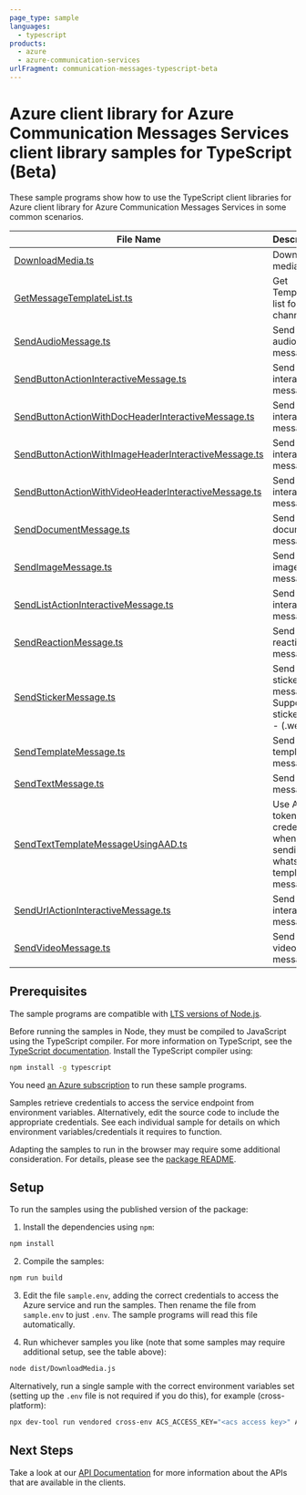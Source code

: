 ```yaml
---
page_type: sample
languages:
  - typescript
products:
  - azure
  - azure-communication-services
urlFragment: communication-messages-typescript-beta
---
```


# Azure client library for Azure Communication Messages Services client library samples for TypeScript (Beta)

These sample programs show how to use the TypeScript client libraries for Azure client library for Azure Communication Messages Services in some common scenarios.

| **File Name**                                                                                             | **Description**                                                     |
| --------------------------------------------------------------------------------------------------------- | ------------------------------------------------------------------- |
| [DownloadMedia.ts][downloadmedia]                                                                         | Download a media file                                               |
| [GetMessageTemplateList.ts][getmessagetemplatelist]                                                       | Get Template list for a channel                                     |
| [SendAudioMessage.ts][sendaudiomessage]                                                                   | Send a audio message                                                |
| [SendButtonActionInteractiveMessage.ts][sendbuttonactioninteractivemessage]                               | Send a interactive message                                          |
| [SendButtonActionWithDocHeaderInteractiveMessage.ts][sendbuttonactionwithdocheaderinteractivemessage]     | Send a interactive message                                          |
| [SendButtonActionWithImageHeaderInteractiveMessage.ts][sendbuttonactionwithimageheaderinteractivemessage] | Send a interactive message                                          |
| [SendButtonActionWithVideoHeaderInteractiveMessage.ts][sendbuttonactionwithvideoheaderinteractivemessage] | Send a interactive message                                          |
| [SendDocumentMessage.ts][senddocumentmessage]                                                             | Send a document message                                             |
| [SendImageMessage.ts][sendimagemessage]                                                                   | Send an image message                                               |
| [SendListActionInteractiveMessage.ts][sendlistactioninteractivemessage]                                   | Send a interactive message                                          |
| [SendReactionMessage.ts][sendreactionmessage]                                                             | Send a reaction message                                             |
| [SendStickerMessage.ts][sendstickermessage]                                                               | Send a sticker message. Supported sticker type - (.webp)            |
| [SendTemplateMessage.ts][sendtemplatemessage]                                                             | Send a template message                                             |
| [SendTextMessage.ts][sendtextmessage]                                                                     | Send a text message                                                 |
| [SendTextTemplateMessageUsingAAD.ts][sendtexttemplatemessageusingaad]                                     | Use AAD token credentials when sending a whatsapp template message. |
| [SendUrlActionInteractiveMessage.ts][sendurlactioninteractivemessage]                                     | Send a interactive message                                          |
| [SendVideoMessage.ts][sendvideomessage]                                                                   | Send a video message                                                |

## Prerequisites

The sample programs are compatible with [LTS versions of Node.js](https://github.com/nodejs/release#release-schedule).

Before running the samples in Node, they must be compiled to JavaScript using the TypeScript compiler. For more information on TypeScript, see the [TypeScript documentation][typescript]. Install the TypeScript compiler using:

```bash
npm install -g typescript
```

You need [an Azure subscription][freesub] to run these sample programs.

Samples retrieve credentials to access the service endpoint from environment variables. Alternatively, edit the source code to include the appropriate credentials. See each individual sample for details on which environment variables/credentials it requires to function.

Adapting the samples to run in the browser may require some additional consideration. For details, please see the [package README][package].

## Setup

To run the samples using the published version of the package:

1. Install the dependencies using `npm`:

```bash
npm install
```

2. Compile the samples:

```bash
npm run build
```

3. Edit the file `sample.env`, adding the correct credentials to access the Azure service and run the samples. Then rename the file from `sample.env` to just `.env`. The sample programs will read this file automatically.

4. Run whichever samples you like (note that some samples may require additional setup, see the table above):

```bash
node dist/DownloadMedia.js
```

Alternatively, run a single sample with the correct environment variables set (setting up the `.env` file is not required if you do this), for example (cross-platform):

```bash
npx dev-tool run vendored cross-env ACS_ACCESS_KEY="<acs access key>" ACS_URL="<acs url>" node dist/DownloadMedia.js
```

## Next Steps

Take a look at our [API Documentation][apiref] for more information about the APIs that are available in the clients.

[downloadmedia]: https://github.com/Azure/azure-sdk-for-js/blob/main/sdk/communication/communication-messages-rest/samples/v2-beta/typescript/src/DownloadMedia.ts
[getmessagetemplatelist]: https://github.com/Azure/azure-sdk-for-js/blob/main/sdk/communication/communication-messages-rest/samples/v2-beta/typescript/src/GetMessageTemplateList.ts
[sendaudiomessage]: https://github.com/Azure/azure-sdk-for-js/blob/main/sdk/communication/communication-messages-rest/samples/v2-beta/typescript/src/SendAudioMessage.ts
[sendbuttonactioninteractivemessage]: https://github.com/Azure/azure-sdk-for-js/blob/main/sdk/communication/communication-messages-rest/samples/v2-beta/typescript/src/SendButtonActionInteractiveMessage.ts
[sendbuttonactionwithdocheaderinteractivemessage]: https://github.com/Azure/azure-sdk-for-js/blob/main/sdk/communication/communication-messages-rest/samples/v2-beta/typescript/src/SendButtonActionWithDocHeaderInteractiveMessage.ts
[sendbuttonactionwithimageheaderinteractivemessage]: https://github.com/Azure/azure-sdk-for-js/blob/main/sdk/communication/communication-messages-rest/samples/v2-beta/typescript/src/SendButtonActionWithImageHeaderInteractiveMessage.ts
[sendbuttonactionwithvideoheaderinteractivemessage]: https://github.com/Azure/azure-sdk-for-js/blob/main/sdk/communication/communication-messages-rest/samples/v2-beta/typescript/src/SendButtonActionWithVideoHeaderInteractiveMessage.ts
[senddocumentmessage]: https://github.com/Azure/azure-sdk-for-js/blob/main/sdk/communication/communication-messages-rest/samples/v2-beta/typescript/src/SendDocumentMessage.ts
[sendimagemessage]: https://github.com/Azure/azure-sdk-for-js/blob/main/sdk/communication/communication-messages-rest/samples/v2-beta/typescript/src/SendImageMessage.ts
[sendlistactioninteractivemessage]: https://github.com/Azure/azure-sdk-for-js/blob/main/sdk/communication/communication-messages-rest/samples/v2-beta/typescript/src/SendListActionInteractiveMessage.ts
[sendreactionmessage]: https://github.com/Azure/azure-sdk-for-js/blob/main/sdk/communication/communication-messages-rest/samples/v2-beta/typescript/src/SendReactionMessage.ts
[sendstickermessage]: https://github.com/Azure/azure-sdk-for-js/blob/main/sdk/communication/communication-messages-rest/samples/v2-beta/typescript/src/SendStickerMessage.ts
[sendtemplatemessage]: https://github.com/Azure/azure-sdk-for-js/blob/main/sdk/communication/communication-messages-rest/samples/v2-beta/typescript/src/SendTemplateMessage.ts
[sendtextmessage]: https://github.com/Azure/azure-sdk-for-js/blob/main/sdk/communication/communication-messages-rest/samples/v2-beta/typescript/src/SendTextMessage.ts
[sendtexttemplatemessageusingaad]: https://github.com/Azure/azure-sdk-for-js/blob/main/sdk/communication/communication-messages-rest/samples/v2-beta/typescript/src/SendTextTemplateMessageUsingAAD.ts
[sendurlactioninteractivemessage]: https://github.com/Azure/azure-sdk-for-js/blob/main/sdk/communication/communication-messages-rest/samples/v2-beta/typescript/src/SendUrlActionInteractiveMessage.ts
[sendvideomessage]: https://github.com/Azure/azure-sdk-for-js/blob/main/sdk/communication/communication-messages-rest/samples/v2-beta/typescript/src/SendVideoMessage.ts
[apiref]: https://learn.microsoft.com/javascript/api/overview/azure/communication-messages-rest-readme?view=azure-node-latest
[freesub]: https://azure.microsoft.com/free/
[package]: https://github.com/Azure/azure-sdk-for-js/tree/main/sdk/communication/communication-messages-rest/README.md
[typescript]: https://www.typescriptlang.org/docs/home.html
